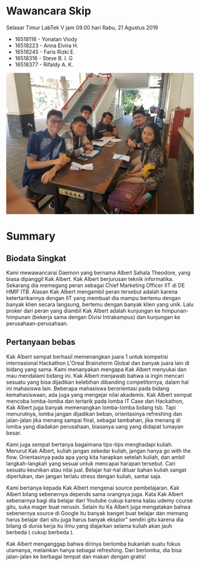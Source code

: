 # Wawancara Skip

Selasar Timur LabTek V jam 09.00 hari Rabu, 21 Agustus 2019
- 16518118 - Yonatan Viody
- 16518223 - Anna Elvira H.
- 16518245 - Faris Rizki E.
- 16518316 - Steve B. I. G
- 16518377 - Rifaldy A. K.

![Foto Hasil Wawancara](foto.jpg)

# Summary
## Biodata Singkat
Kami mewawancarai Daemon yang bernama Albert Sahala Theodore, yang biasa dipanggil Kak Albert. Kak Albert berjurusan teknik informatika. Sekarang dia memegang peran sebagai Chief Marketing Officer IIT di DE HMIF ITB. Alasan Kak Albert mengambil peran tersebut adalah karena ketertarikannya dengan IIT yang membuat dia mampu bertemu dengan banyak klien secara langsung, bertemu dengan banyak klien yang unik. Lalu proker dari peran yang diambil Kak Albert adalah kunjungan ke himpunan-himpunan (bekerja sama dengan Divisi Intrakampus) dan kunjungan ke perusahaan-perusahaan.

## Pertanyaan bebas
Kak Albert sempat berhasil memenangkan juara 1 untuk kompetisi internasional Hackathon L'Oreal Brainstorm Global dan banyak juara lain di bidang yang sama. Kami menanyakan mengapa Kak Albert menyukai dan mau mendalami bidang ini.
Kak Albert menjawab bahwa ia ingin mencari sesuatu yang bisa dijadikan kelebihan dibanding competitornya, dalam hal ini mahasiswa lain. Beberapa mahasiswa berorientasi pada bidang kemahasiswaan, ada juga yang mengejar nilai akademis. Kak Albert sempat mencoba lomba-lomba dan tertarik pada lomba IT Case dan Hackathon, Kak Albert juga banyak memenangkan lomba-lomba bidang tsb. Tapi menurutnya, lomba jangan dijadikan beban, orientasinya refreshing dan jalan-jalan jika menang sampai final, sebagai tambahan, jika menang di lomba yang diadakan perusahaan, biasanya uang yang didapat lumayan besar.

Kami juga sempat bertanya bagaimana tips-tips menghadapi kuliah. Menurut Kak Albert, kuliah jangan sekedar kuliah, jangan hanya go with the flow. Orientasinya pada apa yang kita harapkan setelah kuliah, dan ambil langkah-langkah yang sesuai untuk mencapai harapan tersebut. Cari sesuatu keunikan atau nilai jual. Belajar hal-hal diluar bahan kuliah sangat diperlukan, dan jangan terlalu stress dengan kuliah, santai saja.

 Kami bertanya kepada Kak Albert mengenai source pembelajaran. Kak Albert bilang sebenernya depends sama orangnya juga. Kata Kak Albert sebenarnya bagi dia belajar dari Youtube cukup karena kalau udemy course gitu, suka mager buat nerusin. Selain itu Ka Albert juga mengatakan bahwa sebenernya source di Google itu banyak banget buat belajar dan memang harus belajar dari situ juga harus banyak eksplor" sendiri gitu karena dia bilang di dunia kerja itu ilmu yang diajarkan selama kuliah akan jauh berbeda ( cukup berbeda ).

 Kak Albert menganggap bahwa dirinya berlomba bukanlah suatu fokus utamanya, melainkan hanya sebagai refreshing. Dari berlomba, dia bisa jalan-jalan ke berbagai tempat dan makan dengan gratis!
 
 
